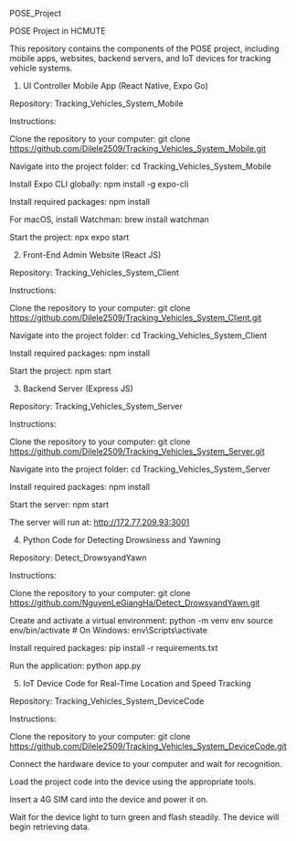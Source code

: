 POSE_Project

POSE Project in HCMUTE

This repository contains the components of the POSE project, including mobile apps, websites, backend servers, and IoT devices for tracking vehicle systems.

1. UI Controller Mobile App (React Native, Expo Go)

Repository: Tracking_Vehicles_System_Mobile

Instructions:

Clone the repository to your computer: git clone https://github.com/Dilele2509/Tracking_Vehicles_System_Mobile.git

Navigate into the project folder: cd Tracking_Vehicles_System_Mobile

Install Expo CLI globally: npm install -g expo-cli

Install required packages: npm install

For macOS, install Watchman: brew install watchman

Start the project: npx expo start

2. Front-End Admin Website (React JS)

Repository: Tracking_Vehicles_System_Client

Instructions:

Clone the repository to your computer: git clone https://github.com/Dilele2509/Tracking_Vehicles_System_Client.git

Navigate into the project folder: cd Tracking_Vehicles_System_Client

Install required packages: npm install

Start the project: npm start

3. Backend Server (Express JS)

Repository: Tracking_Vehicles_System_Server

Instructions:

Clone the repository to your computer: git clone https://github.com/Dilele2509/Tracking_Vehicles_System_Server.git

Navigate into the project folder: cd Tracking_Vehicles_System_Server

Install required packages: npm install

Start the server: npm start

The server will run at: http://172.77.209.93:3001

4. Python Code for Detecting Drowsiness and Yawning

Repository: Detect_DrowsyandYawn

Instructions:

Clone the repository to your computer: git clone https://github.com/NguyenLeGiangHa/Detect_DrowsyandYawn.git

Create and activate a virtual environment: python -m venv env
source env/bin/activate  # On Windows: env\Scripts\activate

Install required packages: pip install -r requirements.txt

Run the application: python app.py

5. IoT Device Code for Real-Time Location and Speed Tracking

Repository: Tracking_Vehicles_System_DeviceCode

Instructions:

Clone the repository to your computer: git clone https://github.com/Dilele2509/Tracking_Vehicles_System_DeviceCode.git

Connect the hardware device to your computer and wait for recognition.

Load the project code into the device using the appropriate tools.

Insert a 4G SIM card into the device and power it on.

Wait for the device light to turn green and flash steadily. The device will begin retrieving data.

